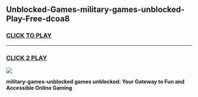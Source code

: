 
## Unblocked-Games-military-games-unblocked-Play-Free-dcoa8
<h3>
<a href="https://premium76.site?title=military-games-unblocked&ref=18A1">CLICK TO PLAY</a></h3>
<hr>

<h3>
<a href="https://premium76.site?title=military-games-unblocked&ref=18A1">CLICK 2 PLAY</a>
  
</h3>

<a href="https://premium76.site?title=military-games-unblocked&ref=18A1"><img src="https://clearcache.store/games.png"></a>


**military-games-unblocked games unblocked: Your Gateway to Fun and Accessible Online Gaming**
